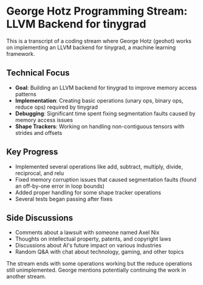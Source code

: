 # George Hotz Programming Stream: LLVM Backend for tinygrad

This is a transcript of a coding stream where George Hotz (geohot) works on implementing an LLVM backend for tinygrad, a machine learning framework.

## Technical Focus

- **Goal**: Building an LLVM backend for tinygrad to improve memory access patterns
- **Implementation**: Creating basic operations (unary ops, binary ops, reduce ops) required by tinygrad
- **Debugging**: Significant time spent fixing segmentation faults caused by memory access issues
- **Shape Trackers**: Working on handling non-contiguous tensors with strides and offsets

## Key Progress

- Implemented several operations like add, subtract, multiply, divide, reciprocal, and relu
- Fixed memory corruption issues that caused segmentation faults (found an off-by-one error in loop bounds)
- Added proper handling for some shape tracker operations
- Several tests began passing after fixes

## Side Discussions

- Comments about a lawsuit with someone named Axel Nix
- Thoughts on intellectual property, patents, and copyright laws
- Discussions about AI's future impact on various industries
- Random Q&A with chat about technology, gaming, and other topics

The stream ends with some operations working but the reduce operations still unimplemented. George mentions potentially continuing the work in another stream.
